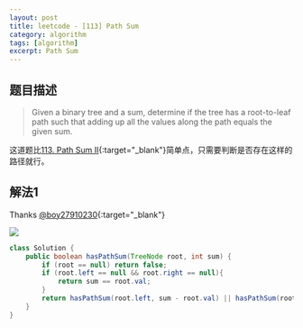 ```yaml
---
layout: post
title: leetcode - [113] Path Sum
category: algorithm
tags: [algorithm]
excerpt: Path Sum
---
```


## 题目描述  

> Given a binary tree and a sum, determine if the tree has a root-to-leaf path such that adding up all the values along the path equals the given sum.  

这道题比[113. Path Sum II](http://yaoyichen.cn/algorithm/2020/04/07/leetcode-113.html){:target="_blank"}简单点，只需要判断是否存在这样的路径就行。  


## 解法1  

Thanks [@boy27910230](https://leetcode.com/problems/path-sum/discuss/36378/AcceptedMy-recursive-solution-in-Java){:target="_blank"}  

![](https://yyc-images.oss-cn-beijing.aliyuncs.com/leetcode_112.png)  

``` java
class Solution {
    public boolean hasPathSum(TreeNode root, int sum) {
        if (root == null) return false;
        if (root.left == null && root.right == null){
            return sum == root.val;
        }
        return hasPathSum(root.left, sum - root.val) || hasPathSum(root.right, sum - root.val);
    }
}
```
